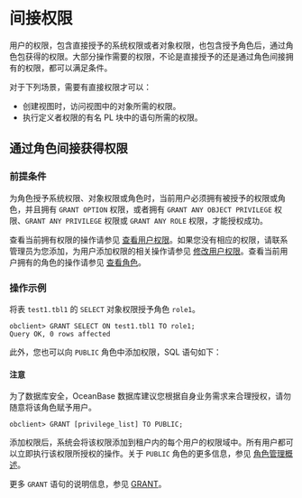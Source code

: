 # 间接权限

用户的权限，包含直接授予的系统权限或者对象权限，也包含授予角色后，通过角色包获得的权限。大部分操作需要的权限，不论是直接授予的还是通过角色间接拥有的权限，都可以满足条件。

对于下列场景，需要有直接权限才可以：

* 创建视图时，访问视图中的对象所需的权限。
* 执行定义者权限的有名 PL 块中的语句所需的权限。

## 通过角色间接获得权限

### 前提条件

为角色授予系统权限、对象权限或角色时，当前用户必须拥有被授予的权限或角色，并且拥有 `GRANT OPTION` 权限，或者拥有 `GRANT ANY OBJECT PRIVILEGE` 权限、`GRANT ANY PRIVILEGE` 权限或 `GRANT ANY ROLE` 权限，才能授权成功。

查看当前拥有权限的操作请参见 [查看用户权限](6.view-user-permissions-of-oracle-mode.md)。如果您没有相应的权限，请联系管理员为您添加，为用户添加权限的相关操作请参见 [修改用户权限](7.modify-user-permissions-of-oracle-mode.md)。查看当前用户拥有的角色的操作请参见 [查看角色](../../../../../7.reference/2.administrator-guide/2.basic-database-management/4.manage-tenants/5.manage-users-and-permissions/2.oracle-mode/9.manage-roles-of-oracle-mode/6.view-roles-of-oracle-mode.md)。

### 操作示例

将表 `test1.tbl1` 的 `SELECT` 对象权限授予角色 `role1`。

```shell
obclient> GRANT SELECT ON test1.tbl1 TO role1;
Query OK, 0 rows affected
```

此外，您也可以向 `PUBLIC` 角色中添加权限，SQL 语句如下：

<main id="notice" type='notice'>
    <h4>注意</h4>
    <p>为了数据库安全，OceanBase 数据库建议您根据自身业务需求来合理授权，请勿随意将该角色赋予用户。</p>
</main>

```shell
obclient> GRANT [privilege_list] TO PUBLIC;
```

添加权限后，系统会将该权限添加到租户内的每个用户的权限域中。所有用户都可以立即执行该权限所授权的操作。关于 `PUBLIC` 角色的更多信息，参见 [角色管理概述](../../../../../7.reference/2.administrator-guide/2.basic-database-management/4.manage-tenants/5.manage-users-and-permissions/2.oracle-mode/9.manage-roles-of-oracle-mode/1.role-management-overview-of-oracle-mode.md)。

更多 `GRANT` 语句的说明信息，参见 [GRANT](../../../../../7.reference/4.development-reference/1.sql-syntax/3.common-tenant-of-oracle-mode/9.sql-statement-of-oracle-mode/3.dcl-of-oracle-mode/7.grant-of-oracle-mode.md)。
